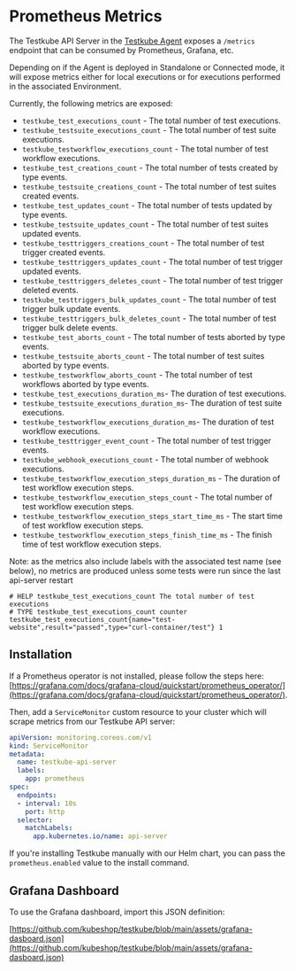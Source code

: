 # Prometheus Metrics

The Testkube API Server in the [Testkube Agent](/articles/install/standalone-agent) exposes a `/metrics` endpoint that can be consumed by Prometheus, Grafana, etc. 

Depending on if the Agent is deployed in Standalone or Connected mode, it will expose metrics either for local executions or 
for executions performed in the associated Environment.

Currently, the following metrics are exposed:

* `testkube_test_executions_count` - The total number of test executions.
* `testkube_testsuite_executions_count` - The total number of test suite executions.
* `testkube_testworkflow_executions_count` - The total number of test workflow executions.
* `testkube_test_creations_count` - The total number of tests created by type events.
* `testkube_testsuite_creations_count` - The total number of test suites created events.
* `testkube_test_updates_count` - The total number of tests updated by type events.
* `testkube_testsuite_updates_count` - The total number of test suites updated events.
* `testkube_testtriggers_creations_count` - The total number of test trigger created events.
* `testkube_testtriggers_updates_count` - The total number of test trigger updated events.
* `testkube_testtriggers_deletes_count` - The total number of test trigger deleted events.
* `testkube_testtriggers_bulk_updates_count` - The total number of test trigger bulk update events.
* `testkube_testtriggers_bulk_deletes_count` - The total number of test trigger bulk delete events.
* `testkube_test_aborts_count` - The total number of tests aborted by type events.
* `testkube_testsuite_aborts_count` - The total number of test suites aborted by type events.
* `testkube_testworkflow_aborts_count` - The total number of test workflows aborted by type events.
* `testkube_test_executions_duration_ms`- The duration of test executions.
* `testkube_testsuite_executions_duration_ms`- The duration of test suite executions.
* `testkube_testworkflow_executions_duration_ms`- The duration of test workflow executions.
* `testkube_testtrigger_event_count` - The total number of test trigger events.
* `testkube_webhook_executions_count` - The total number of webhook executions.
* `testkube_testworkflow_execution_steps_duration_ms` - The duration of test workflow execution steps.
* `testkube_testworkflow_execution_steps_count` - The total number of test workflow execution steps.
* `testkube_testworkflow_execution_steps_start_time_ms` - The start time of test workflow execution steps.
* `testkube_testworkflow_execution_steps_finish_time_ms` - The finish time of test workflow execution steps.

Note: as the metrics also include labels with the associated test name (see below), no metrics are produced unless some tests were run since 
the last api-server restart 

```
# HELP testkube_test_executions_count The total number of test executions
# TYPE testkube_test_executions_count counter
testkube_test_executions_count{name="test-website",result="passed",type="curl-container/test"} 1
```

## Installation

If a Prometheus operator is not installed, please follow the steps here: [https://grafana.com/docs/grafana-cloud/quickstart/prometheus_operator/](https://grafana.com/docs/grafana-cloud/quickstart/prometheus_operator/).

Then, add a `ServiceMonitor` custom resource to your cluster which will scrape metrics from our
Testkube API server:

```yaml
apiVersion: monitoring.coreos.com/v1
kind: ServiceMonitor
metadata:
  name: testkube-api-server
  labels:
    app: prometheus
spec:
  endpoints:
  - interval: 10s
    port: http
  selector:
    matchLabels:
      app.kubernetes.io/name: api-server
```

If you're installing Testkube manually with our Helm chart, you can pass the `prometheus.enabled` value to the install command.

## Grafana Dashboard

To use the Grafana dashboard, import this JSON definition:

[https://github.com/kubeshop/testkube/blob/main/assets/grafana-dasboard.json](https://github.com/kubeshop/testkube/blob/main/assets/grafana-dasboard.json)
